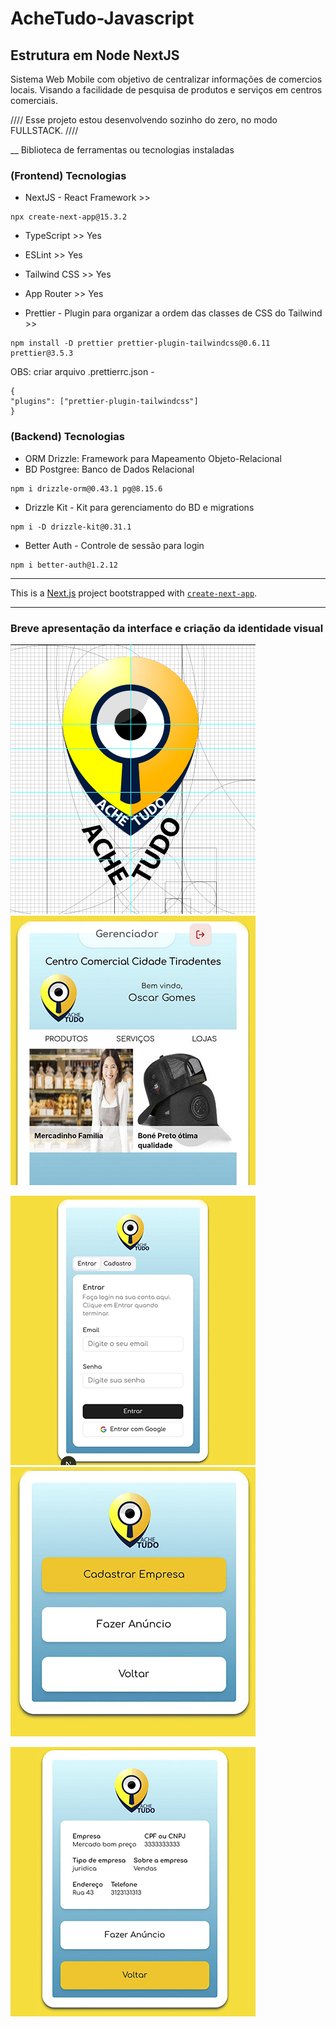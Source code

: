 # AcheTudo-Javascript

## Estrutura em Node NextJS <br>

Sistema Web Mobile com objetivo de centralizar informações de comercios locais. Visando a facilidade de pesquisa de produtos e serviços em centros comerciais.

//// Esse projeto estou desenvolvendo sozinho do zero, no modo FULLSTACK. ////

\_\_ Biblioteca de ferramentas ou tecnologias instaladas

### (Frontend) Tecnologias

- NextJS - React Framework >>

```
npx create-next-app@15.3.2
```

- TypeScript >> Yes
- ESLint >> Yes
- Tailwind CSS >> Yes
- App Router >> Yes

- Prettier - Plugin para organizar a ordem das classes de CSS do Tailwind >>
  <br>

```
npm install -D prettier prettier-plugin-tailwindcss@0.6.11 prettier@3.5.3
```

OBS: criar arquivo .prettierrc.json -

```
{
"plugins": ["prettier-plugin-tailwindcss"]
}
```

### (Backend) Tecnologias

- ORM Drizzle: Framework para Mapeamento Objeto-Relacional
- BD Postgree: Banco de Dados Relacional

```
npm i drizzle-orm@0.43.1 pg@8.15.6
```

- Drizzle Kit - Kit para gerenciamento do BD e migrations

```
npm i -D drizzle-kit@0.31.1
```

- Better Auth - Controle de sessão para login

```
npm i better-auth@1.2.12
```

---

This is a [Next.js](https://nextjs.org) project bootstrapped with [`create-next-app`](https://nextjs.org/docs/app/api-reference/cli/create-next-app).

---

### Breve apresentação da interface e criação da identidade visual

<img src="/public/diagrama_logo.png" /><img src="/public/apresentacao_1.jpg"/>

<img src="/public/apresentacao_2.jpg" /><img src="/public/apresentacao_3.jpg"/>

<img src="/public/apresentacao_4.jpg"/>
